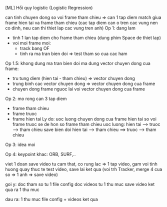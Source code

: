 [ML] Hồi quy logistic (Logistic Regression)


can tinh chuyen dong so voi frame tham chieu
=> can 1 tap diem match giua frame hien tai va frame tham chieu
(cac tap diem can o tren cac vung nen co dinh, neu can thi thiet lap cac vung tren anh)
Op 1: dang lam
- tinh 1 lan tap diem cho frame tham chieu (dung phim Space de thiet lap)
- voi moi frame moi:
  + track bang OF
  + tinh ra ma tran bien doi
=> test tham so cua cac ham

Op 1.5:
khong dung ma tran bien doi ma dung vector chuyen dong cua frame:
  - tru tung diem (hien tai - tham chieu) => vector chuyen dong
  - trung binh cac vector chuyen dong => vector chuyen dong cua frame
  - chuyen dong frame nguoc lai voi vector chuyen dong cua frame

Op 2: mo rong
can 3 tap diem
  - frame tham chieu
  - frame truoc
  - frame hien tai
Ly do: uoc luong chuyen dong cua frame hien tai so voi frame truoc se de hon so frame tham chieu
uoc luong: hien tai --> truoc --> tham chieu
save bien doi hien tai --> tham chieu ==> truoc --> tham chieu

Op 3: idea moi

Op 4:
keypoint khac: ORB, SURF,..


viet 1 doan save video tu cam that, co rung lac => 1 tap video, gam voi tinh huong quay thuc te
test video, save lai ket qua (voi trh Tracker, merge 4 cua so => 1 anh => save video)


goi y:
doc tham so tu 1 file config
doc videos tu 1 thu muc
save video ket qua ra 1 thu muc

dau ra: 1 thu muc file config + videos ket qua
